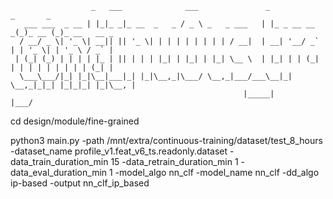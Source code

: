 ```
                  _   ___              ___               _             _       _             
   ___ ___  _ __ | |_|_ _|_ __  _   _ / _ \ _   _ ___   | |_ _ __ __ _(_)_ __ (_)_ __   __ _ 
  / __/ _ \| '_ \| __|| || '_ \| | | | | | | | | / __|  | __| '__/ _` | | '_ \| | '_ \ / _` |
 | (_| (_) | | | | |_ | || | | | |_| | |_| | |_| \__ \  | |_| | | (_| | | | | | | | | | (_| |
  \___\___/|_| |_|\__|___|_| |_|\__,_|\___/ \__,_|___/___\__|_|  \__,_|_|_| |_|_|_| |_|\__, |
                                                    |_____|                            |___/ 
```

cd design/module/fine-grained

python3 main.py -path /mnt/extra/continuous-training/dataset/test_8_hours -dataset_name profile_v1.feat_v6_ts.readonly.dataset -data_train_duration_min 15 -data_retrain_duration_min 1 -data_eval_duration_min 1 -model_algo nn_clf -model_name nn_clf -dd_algo ip-based -output nn_clf_ip_based